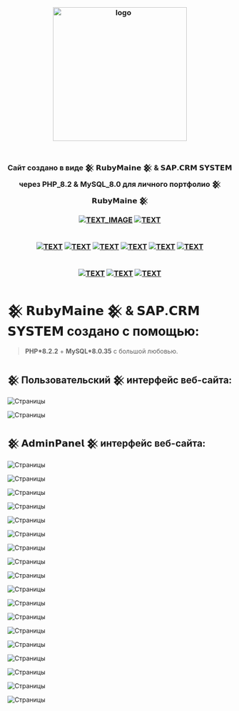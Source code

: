 <h3 align="center">
<br />
<img src="https://rubymaine.000webhostapp.com/rubymaine/my.rubymaine.sap.crm.system/00.png" alt="logo" width="300" />
<br />
<br />
<br />
Cайт создано в виде 𒆜 𝗥𝘂𝗯𝘆𝗠𝗮𝗶𝗻𝗲 𒆜 & 𝗦𝗔𝗣.𝗖𝗥𝗠 𝗦𝗬𝗦𝗧𝗘𝗠 через PHP_8.2 & MySQL_8.0 для личного портфолио 𒆜 𝗥𝘂𝗯𝘆𝗠𝗮𝗶𝗻𝗲 𒆜

[![TEXT_IMAGE](https://img.shields.io/badge/GitHub-EE0000??style=for-the-badge&logo=github&logoColor=white)](https://github.com/)
[![TEXT](https://img.shields.io/badge/LICENSE:_MIT/APACHE-v2.0-EE0000??style=for-the-badge&logo=LibreOffice&logoColor=white)](#)
<br /><br /><br />
[![TEXT](https://img.shields.io/badge/PHP_версия:-v8.2.2-EE0000??style=for-the-badge&logo=php&logoColor=blue)](#)
[![TEXT](https://img.shields.io/badge/MySQL_версия:-v8.0.35-EE0000??style=for-the-badge&logo=mysql&logoColor=white)](#)
[![TEXT](https://img.shields.io/badge/Bootstrap_версия:-v5.3-EE0000??style=for-the-badge&logo=bootstrap&logoColor=blue)](#)
[![TEXT](https://img.shields.io/badge/VUE.JS_версия:-v3.3.4-EE0000??style=for-the-badge&logo=vue.js&logoColor=#4FC08D)](#)
[![TEXT](https://img.shields.io/badge/WebPack_версия:-v5.88.2-EE0000??style=for-the-badge&logo=webpack&logoColor=blue)](#)
[![TEXT](https://img.shields.io/badge/Tailwind_версия:-v3.3.4-EE0000??style=for-the-badge&logo=tailwindcss&logoColor=blue)](#)
<br /><br /><br />
[![TEXT](https://img.shields.io/badge/Телеграм_Канал:-@RUBYMAINE-EE0000??style=for-the-badge&logo=telegram&logoColor=blue)](https://t.me/rubymaine)
[![TEXT](https://img.shields.io/badge/Автор:-RUBYMAINE-CC342D??style=for-the-badge&logo=ruby&logoColor=white)](#)
[![TEXT](https://img.shields.io/badge/Дата_и_время_разработки:-[𝟮𝟱.𝟬𝟳.𝟮𝟬𝟮𝟯]-EE0000??style=for-the-badge&logo=rescuetime&logoColor=blue)](#)

</h3>


# 𒆜 𝗥𝘂𝗯𝘆𝗠𝗮𝗶𝗻𝗲 𒆜 & 𝗦𝗔𝗣.𝗖𝗥𝗠 𝗦𝗬𝗦𝗧𝗘𝗠 создано с помощью:
> **PHP*8.2.2** + **MySQL*8.0.35** с большой любовью.


## 𒆜 Пользовательский 𒆜 интерфейс веб-сайта:
![Страницы](https://rubymaine.000webhostapp.com/rubymaine/my.rubymaine.sap.crm.system/01.jpg?raw=true)

![Страницы](https://rubymaine.000webhostapp.com/rubymaine/my.rubymaine.sap.crm.system/02.jpg?raw=true)

## 𒆜 𝗔𝗱𝗺𝗶𝗻𝗣𝗮𝗻𝗲𝗹 𒆜 интерфейс веб-сайта:
![Страницы](https://rubymaine.000webhostapp.com/rubymaine/my.rubymaine.sap.crm.system/03.jpg?raw=true)

![Страницы](https://rubymaine.000webhostapp.com/rubymaine/my.rubymaine.sap.crm.system/04.jpg?raw=true)

![Страницы](https://rubymaine.000webhostapp.com/rubymaine/my.rubymaine.sap.crm.system/05.jpg?raw=true)

![Страницы](https://rubymaine.000webhostapp.com/rubymaine/my.rubymaine.sap.crm.system/06.jpg?raw=true)

![Страницы](https://rubymaine.000webhostapp.com/rubymaine/my.rubymaine.sap.crm.system/07.jpg?raw=true)

![Страницы](https://rubymaine.000webhostapp.com/rubymaine/my.rubymaine.sap.crm.system/08.jpg?raw=true)

![Страницы](https://rubymaine.000webhostapp.com/rubymaine/my.rubymaine.sap.crm.system/09.jpg?raw=true)

![Страницы](https://rubymaine.000webhostapp.com/rubymaine/my.rubymaine.sap.crm.system/10.jpg?raw=true)

![Страницы](https://rubymaine.000webhostapp.com/rubymaine/my.rubymaine.sap.crm.system/11.jpg?raw=true)

![Страницы](https://rubymaine.000webhostapp.com/rubymaine/my.rubymaine.sap.crm.system/12.jpg?raw=true)

![Страницы](https://rubymaine.000webhostapp.com/rubymaine/my.rubymaine.sap.crm.system/13.jpg?raw=true)

![Страницы](https://rubymaine.000webhostapp.com/rubymaine/my.rubymaine.sap.crm.system/14.jpg?raw=true)

![Страницы](https://rubymaine.000webhostapp.com/rubymaine/my.rubymaine.sap.crm.system/15.jpg?raw=true)

![Страницы](https://rubymaine.000webhostapp.com/rubymaine/my.rubymaine.sap.crm.system/16.jpg?raw=true)

![Страницы](https://rubymaine.000webhostapp.com/rubymaine/my.rubymaine.sap.crm.system/17.jpg?raw=true)

![Страницы](https://rubymaine.000webhostapp.com/rubymaine/my.rubymaine.sap.crm.system/18.jpg?raw=true)

![Страницы](https://rubymaine.000webhostapp.com/rubymaine/my.rubymaine.sap.crm.system/19.jpg?raw=true)

![Страницы](https://rubymaine.000webhostapp.com/rubymaine/my.rubymaine.sap.crm.system/20.jpg?raw=true)